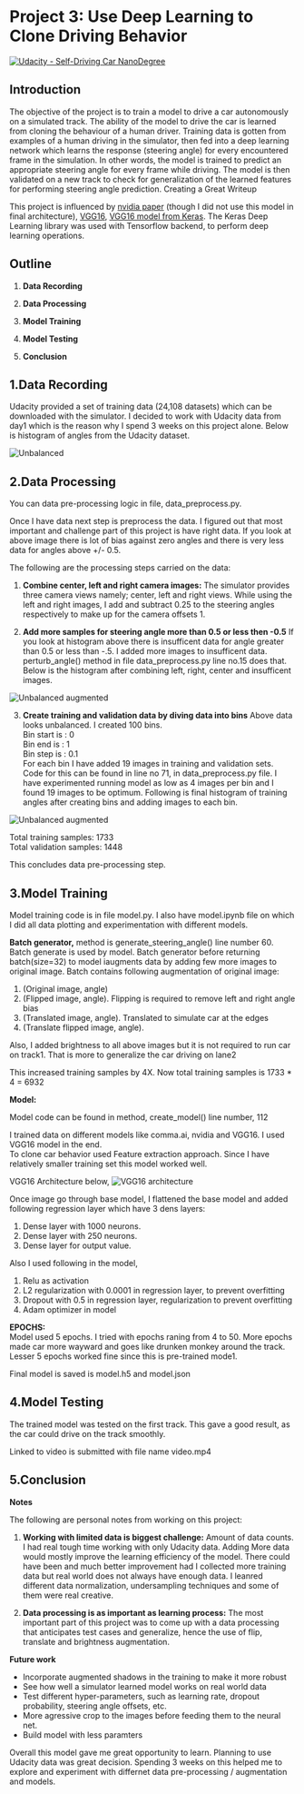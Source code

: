 # Project 3: Use Deep Learning to Clone Driving Behavior

[![Udacity - Self-Driving Car NanoDegree](https://s3.amazonaws.com/udacity-sdc/github/shield-carnd.svg)](http://www.udacity.com/drive)

Introduction
---
The objective of the project is to train a model to drive a car autonomously on a simulated track. The ability of the model to drive the car is learned from cloning the behaviour of a human driver. Training data is gotten from examples of a human driving in the simulator, then fed into a deep learning network which learns the response (steering angle) for every encountered frame in the simulation. In other words, the model is trained to predict an appropriate steering angle for every frame while driving. The model is then validated on a new track to check for generalization of the learned features for performing steering angle prediction.
Creating a Great Writeup

This project is influenced by [nvidia paper](https://images.nvidia.com/content/tegra/automotive/images/2016/solutions/pdf/end-to-end-dl-using-px.pdf) (though I did not use this model in final architecture), [VGG16](https://arxiv.org/pdf/1409.1556.pdf), [VGG16 model from Keras](https://github.com/fchollet/keras/blob/master/keras/applications/vgg16.py). The Keras Deep Learning library was used with Tensorflow backend, to perform deep learning operations.

Outline 
---
1. **Data Recording**

2. **Data Processing**

3. **Model Training**

4. **Model Testing**

5. **Conclusion**


1.Data Recording
---
Udacity provided a set of training data (24,108 datasets) which can be downloaded with the simulator.
I decided to work with Udacity data from day1 which is the reason why I spend 3 weeks on this project alone. 
Below is histogram of angles from the Udacity dataset.

![Unbalanced](images/unbalanced.png "Unbalanced images")


2.Data Processing
---
You can data pre-processing logic in file, data_preprocess.py. <br/>

Once I have data next step is preprocess the data. I figured out that most important and challenge part of
this project is have right data. If you look at above image there is lot of bias against zero angles and 
there is very less data for angles above +/- 0.5.

The following are the processing steps carried on the data:
1. **Combine center, left and right camera images:** The simulator provides three camera views namely; 
center, left and right views. While using the left and right images, I add and subtract 0.25 to the 
steering angles respectively to make up for the camera offsets 1. 


2. **Add more samples for steering angle more than 0.5 or less then -0.5** If you look at histogram above there
is insufficent data for angle greater than 0.5 or less than -.5. I added more images to insufficent data.
perturb_angle() method in file data_preprocess.py line no.15 does that. Below is the histogram after combining
left, right, center and insufficent images.

![Unbalanced augmented](images/unbalanced_augmented.png "Unbalanced augmented image")

3. **Create training and validation data by diving data into bins** Above data looks unbalanced. I created
100 bins. <br/>
Bin start is : 0 <br/>
Bin end   is : 1 <br/>
Bin step  is : 0.1 <br/>
For each bin I have added 19 images in training and validation sets. Code for this can be found in line no 
71, in data_preprocess.py file. I have experimented running model as low as 4 images per bin and I found 19 
images to be optimum. Following is final histogram of training angles after creating bins and adding images
to each bin.

![Unbalanced augmented](images/balanced.png "Unbalanced augmented image")

Total training samples:  1733 <br/>
Total validation samples: 1448 <br/>

This concludes data pre-processing step.

3.Model Training
---
Model training code is in file model.py. I also have model.ipynb file on which I did all data plotting
and experimentation with different models. <br>

**Batch generator,** method is generate_steering_angle() line number 60. Batch generate is used by model. 
Batch generator before returning batch(size=32) to model iaugments data by adding few more images to 
original image. Batch contains following augmentation of original image: <br/>
1. (Original image, angle) <br/>
2. (Flipped image, angle). Flipping is required to remove left and right angle bias <br/>
3. (Translated image, angle). Translated to simulate car at the edges <br/>
4. (Translate flipped image, angle). <br/>

Also, I added brightness to all above images but it is not required to run car on track1. That is more
to generalize the car driving on lane2

This increased training samples by 4X. Now total training samples is 1733 * 4 = 6932

**Model:**

Model code can be found in method, create_model() line number, 112

I trained data on different models like comma.ai, nvidia and VGG16. I used VGG16 model in the end.<br/>
To clone car behavior used Feature extraction approach. Since I have relatively smaller training set
this model worked well.<br/>

VGG16 Architecture below,
![VGG16 architecture](images/VGG16.jpeg)


Once image go through base model, I flattened the base model and added following regression layer which
have 3 dens layers: <br/>
1. Dense layer with 1000 neurons. <br/> 
2. Dense layer with 250 neurons. <br/>
3. Dense layer for output value. <br/>

Also I used following in the model, <br/>
1. Relu as activation <br/>
2. L2 regularization with 0.0001 in regression layer, to prevent overfitting <br/>
3. Dropout with 0.5 in regression layer, regularization to prevent overfitting <br/>
4. Adam optimizer in model <br/>

**EPOCHS:** <br/>
Model used 5 epochs. I tried with epochs raning from 4 to 50. More epochs made car more
wayward and goes like drunken monkey around the track. Lesser 5 epochs worked fine since this is
pre-trained mode1.

Final model is saved is model.h5 and model.json

4.Model Testing
---
The trained model was tested on the first track. This gave a good result, as the car could drive on 
the track smoothly.

Linked to video is submitted with file name video.mp4


5.Conclusion
---

**Notes**

The following are personal notes from working on this project:

1. **Working with limited data is biggest challenge:** Amount of data counts. I had real tough time working 
with only Udacity data. Adding More data would mostly improve the learning efficiency of the model. 
There could have been and much better improvement had I collected more training data but real world 
does not always have enough data. I leanred different data normalization, undersampling techniques and 
some of them were real creative.

2. **Data processing is as important as learning process:** The most important part of this project was 
to come up with a data processing that anticipates test cases and generalize, hence the use of flip, 
translate and brightness augmentation.

**Future work**
* Incorporate augmented shadows in the training to make it more robust
* See how well a simulator learned model works on real world data
* Test different hyper-parameters, such as learning rate, dropout probability, steering angle offsets, etc.
* More agressive crop to the images before feeding them to the neural net. 
* Build model with less paramters

Overall this model gave me great opportunity to learn. Planning to use Udacity data was great decision.
Spending 3 weeks on this helped me to explore and experiment with differnet data pre-processing / augmentation and models.
